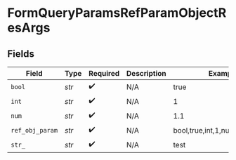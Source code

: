 # FormQueryParamsRefParamObjectResArgs


## Fields

| Field                            | Type                             | Required                         | Description                      | Example                          |
| -------------------------------- | -------------------------------- | -------------------------------- | -------------------------------- | -------------------------------- |
| `bool`                           | *str*                            | :heavy_check_mark:               | N/A                              | true                             |
| `int`                            | *str*                            | :heavy_check_mark:               | N/A                              | 1                                |
| `num`                            | *str*                            | :heavy_check_mark:               | N/A                              | 1.1                              |
| `ref_obj_param`                  | *str*                            | :heavy_check_mark:               | N/A                              | bool,true,int,1,num,1.1,str,test |
| `str_`                           | *str*                            | :heavy_check_mark:               | N/A                              | test                             |